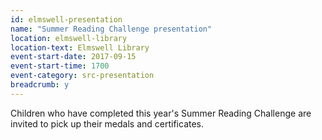 ```yaml
---
id: elmswell-presentation
name: "Summer Reading Challenge presentation"
location: elmswell-library
location-text: Elmswell Library
event-start-date: 2017-09-15
event-start-time: 1700
event-category: src-presentation
breadcrumb: y
---
```


Children who have completed this year's Summer Reading Challenge are invited to pick up their medals and certificates.
